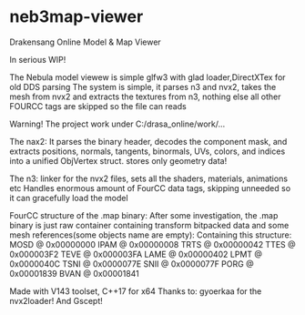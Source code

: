 # neb3map-viewer
Drakensang Online Model & Map Viewer

In serious WIP!

The Nebula model viewew is simple glfw3 with glad loader,DirectXTex for old DDS parsing
The system is simple, it parses n3 and nvx2, takes the mesh from nvx2 and extracts the textures from n3, nothing else
all other FOURCC tags are skipped so the file can reads

Warning! The project work under C:/drasa_online/work/...

The nax2:
It parses the binary header, decodes the component mask, and extracts positions, normals, tangents, binormals, UVs, colors, and indices into a unified ObjVertex struct.
stores only geometry data! 

The n3:
linker for the nvx2 files, sets all the shaders, materials, animations etc
Handles enormous amount of FourCC data tags, skipping unneeded so it can gracefully load the model

FourCC structure of the .map binary:
After some investigation, the .map binary is just raw container containing transform bitpacked data and some mesh references(some objects name are empty):
Containing this structure:
MOSD @ 0x00000000
IPAM @ 0x00000008
TRTS @ 0x00000042
TTES @ 0x000003F2
TEVE @ 0x000003FA
LAME @ 0x00000402
LPMT @ 0x0000040C
TSNI @ 0x0000077E
SNII @ 0x0000077F
PORG @ 0x00001839
BVAN @ 0x00001841

Made with V143 toolset, C++17 for x64 
Thanks to: gyoerkaa for the nvx2loader! And Gscept!
